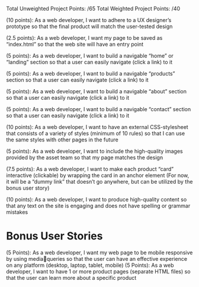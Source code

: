 Total Unweighted Project Points: /65
Total Weighted Project Points: /40

(10 points): As a web developer, I want to adhere to a UX designer’s prototype so that the final
product will match the user-tested design

(2.5 points): As a web developer, I want my page to be saved as “index.html” so that the web
site will have an entry point

(5 points): As a web developer, I want to build a navigable “home” or “landing” section so that
a user can easily navigate (click a link) to it

(5 points): As a web developer, I want to build a navigable “products” section so that a user can
easily navigate (click a link) to it

(5 points): As a web developer, I want to build a navigable “about” section so that a user can
easily navigate (click a link) to it

(5 points): As a web developer, I want to build a navigable “contact” section so that a user can
easily navigate (click a link) to it

(10 points): As a web developer, I want to have an external CSS-stylesheet that consists of a
variety of styles (minimum of 10 rules) so that I can use the same styles with other pages in the
future

(5 points): As a web developer, I want to include the high-quality images provided by the asset
team so that my page matches the design

(7.5 points): As a web developer, I want to make each product “card” interactive (clickable) by
wrapping the card in an anchor element
(For now, it will be a “dummy link” that doesn’t go anywhere, but can be utilized by the
bonus user story)

(10 points): As a web developer, I want to produce high-quality content so that any text on the
site is engaging and does not have spelling or grammar mistakes

# Bonus User Stories
(5 Points): As a web developer, I want my web page to be mobile responsive by using mediaqueries so that the user can have an effective experience on any platform (desktop, laptop,
tablet, mobile)
(5 Points): As a web developer, I want to have 1 or more product pages (separate HTML files) so
that the user can learn more about a specific product
